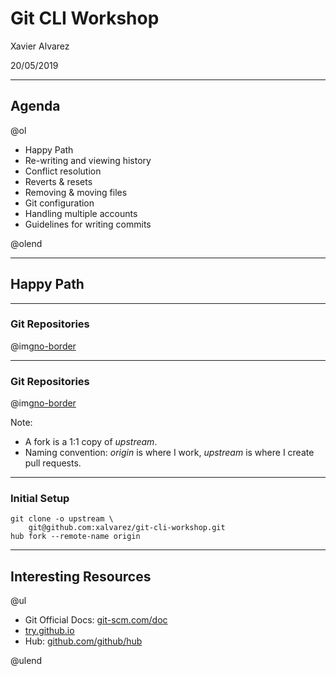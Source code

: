 # Git CLI Workshop

Xavier Alvarez

20/05/2019

---

## Agenda

@ol[](false)

- Happy Path
- Re-writing and viewing history
- Conflict resolution
- Reverts & resets
- Removing & moving files
- Git configuration
- Handling multiple accounts
- Guidelines for writing commits

@olend

---

## Happy Path

---

### Git Repositories

@img[no-border](assets/img/git-upstream-repo.png)

---

### Git Repositories

@img[no-border](assets/img/git-copy-upstream-repo.png)

Note:

- A fork is a 1:1 copy of _upstream_.
- Naming convention: _origin_ is where I work, _upstream_ is where I create pull requests.

---

### Initial Setup

```
git clone -o upstream \
    git@github.com:xalvarez/git-cli-workshop.git
hub fork --remote-name origin
```

---

## Interesting Resources

@ul[](false)

- Git Official Docs: [git-scm.com/doc](https://git-scm.com/doc)
- [try.github.io](http://try.github.io)
- Hub: [github.com/github/hub](https://github.com/github/hub)

@ulend